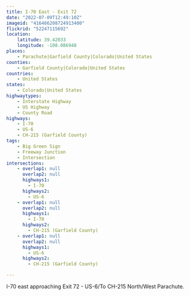 ```yaml
---
title: I-70 East - Exit 72
date: "2022-07-09T12:49:10Z"
imageid: "416466208724913400"
flickrid: "52247115692"
location:
    latitude: 39.42033
    longitude: -108.086948
places:
    - Parachute|Garfield County|Colorado|United States
counties:
    - Garfield County|Colorado|United States
countries:
    - United States
states:
    - Colorado|United States
highwaytypes:
    - Interstate Highway
    - US Highway
    - County Road
highways:
    - I-70
    - US-6
    - CH-215 (Garfield County)
tags:
    - Big Green Sign
    - Freeway Junction
    - Intersection
intersections:
    - overlap1: null
      overlap2: null
      highways1:
        - I-70
      highways2:
        - US-6
    - overlap1: null
      overlap2: null
      highways1:
        - I-70
      highways2:
        - CH-215 (Garfield County)
    - overlap1: null
      overlap2: null
      highways1:
        - US-6
      highways2:
        - CH-215 (Garfield County)

---
```

I-70 east approaching Exit 72 - US-6/To CH-215 North/West Parachute.